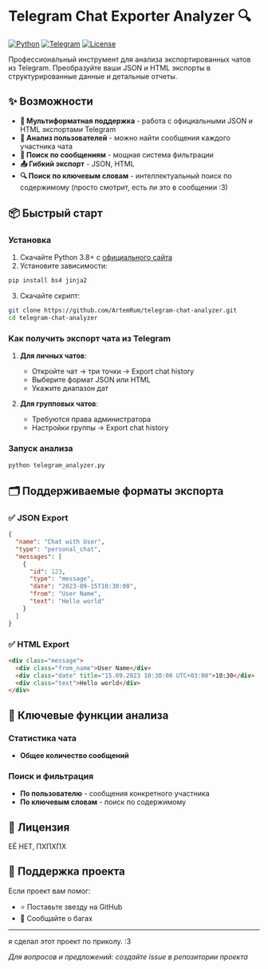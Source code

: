 # Telegram Chat Exporter Analyzer 🔍

[![Python](https://img.shields.io/badge/Python-3.8%2B-blue)](https://python.org)
[![Telegram](https://img.shields.io/badge/Telegram-Export%20Analyzer-2CA5E0)](https://telegram.org)
[![License](https://img.shields.io/badge/License-MIT-green)](LICENSE)

Профессиональный инструмент для анализа экспортированных чатов из Telegram. Преобразуйте ваши JSON и HTML экспорты в структурированные данные и детальные отчеты.

## ✨ Возможности

- **📁 Мультиформатная поддержка** - работа с официальными JSON и HTML экспортами Telegram
- **👥 Анализ пользователей** - можно найти сообщения каждого участника чата
- **💬 Поиск по сообщениям** - мощная система фильтрации
- **📤 Гибкий экспорт** - JSON, HTML
- **🔍 Поиск по ключевым словам** - интеллектуальный поиск по содержимому (просто смотрит, есть ли это в сообщении :3)

## 📦 Быстрый старт

### Установка

1. Скачайте Python 3.8+ с [официального сайта](https://python.org)
2. Установите зависимости:
```bash
pip install bs4 jinja2
```

3. Скачайте скрипт:
```bash
git clone https://github.com/ArtemRum/telegram-chat-analyzer.git
cd telegram-chat-analyzer
```

### Как получить экспорт чата из Telegram

1. **Для личных чатов**: 
   - Откройте чат → три точки → Export chat history
   - Выберите формат JSON или HTML
   - Укажите диапазон дат

2. **Для групповых чатов**:
   - Требуются права администратора
   - Настройки группы → Export chat history

### Запуск анализа

```bash
python telegram_analyzer.py
```

## 🗂️ Поддерживаемые форматы экспорта

### ✅ JSON Export
```json
{
  "name": "Chat with User",
  "type": "personal_chat",
  "messages": [
    {
      "id": 123,
      "type": "message",
      "date": "2023-09-15T10:30:00",
      "from": "User Name",
      "text": "Hello world"
    }
  ]
}
```

### ✅ HTML Export
```html
<div class="message">
  <div class="from_name">User Name</div>
  <div class="date" title="15.09.2023 10:30:00 UTC+03:00">10:30</div>
  <div class="text">Hello world</div>
</div>
```

## 🎯 Ключевые функции анализа

### Статистика чата
- **Общее количество сообщений**

### Поиск и фильтрация
- **По пользователю** - сообщения конкретного участника
- **По ключевым словам** - поиск по содержимому


## 📄 Лицензия

ЕЁ НЕТ, ПХПХПХ

## 🌟 Поддержка проекта

Если проект вам помог:
- ⭐ Поставьте звезду на GitHub
- 🐛 Сообщайте о багах

---

я сделал этот проект по приколу. :3

*Для вопросов и предложений: создайте issue в репозитории проекта*
